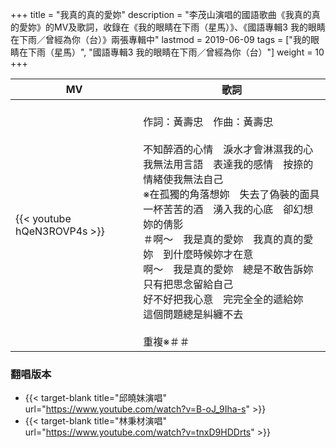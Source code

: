 +++
title = "我真的真的愛妳"
description = "李茂山演唱的國語歌曲《我真的真的愛妳》的MV及歌詞，收錄在《我的眼睛在下雨（星馬）》、《國語專輯3 我的眼睛在下雨／曾經為你（台）》兩張專輯中"
lastmod = 2019-06-09
tags = ["我的眼睛在下雨（星馬）", "國語專輯3 我的眼睛在下雨／曾經為你（台）"]
weight = 10
+++


MV  | 歌詞  
--------------|-------
{{< youtube hQeN3ROVP4s >}}|<br/>作詞：黃壽忠　作曲：黃壽忠<br/><br/>不知醉酒的心情　淚水才會淋濕我的心<br/>我無法用言語　表達我的感情　按捺的情緒使我無法自己<br/>※在孤獨的角落想妳　失去了偽裝的面具<br/>一杯苦苦的酒　湧入我的心底　卻幻想妳的倩影<br/>＃啊～　我是真的愛妳　我真的真的愛妳　到什麼時候妳才在意<br/>啊～　我是真的愛妳　總是不敢告訴妳　只有把思念留給自己<br/>好不好把我心意　完完全全的遞給妳　這個問題總是糾纏不去<br/><br/>重複※＃＃

### 翻唱版本

* {{< target-blank title="邱曉妹演唱" url="https://www.youtube.com/watch?v=B-oJ_9Iha-s" >}}
* {{< target-blank title="林秉材演唱" url="https://www.youtube.com/watch?v=tnxD9HDDrts" >}}